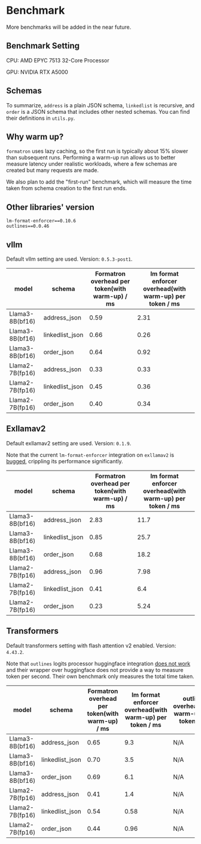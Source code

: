 # Benchmark
More benchmarks will be added in the
near future. 
## Benchmark Setting
CPU: AMD EPYC 7513 32-Core Processor

GPU: NVIDIA RTX A5000
## Schemas
To summarize, `address` is a plain JSON schema, `linkedlist` is recursive,
and `order` is a JSON schema that includes other nested schemas.
You can find their definitions in `utils.py`.
## Why warm up?
`formatron` uses lazy caching,
so the first run is typically about 15% slower than subsequent runs.
Performing a warm-up run allows us to better measure latency under realistic workloads,
where a few schemas are created but many requests are made.

We also plan to add the "first-run" benchmark, which will measure the time taken from
schema creation to the first run ends. 
## Other libraries' version
```
lm-format-enforcer==0.10.6
outlines==0.0.46
```

## vllm
Default vllm setting are used. Version: `0.5.3-post1`.

| model           | schema          | Formatron overhead per token(with warm-up) / ms | lm format enforcer overhead(with warm-up) per token / ms |
|-----------------|-----------------|-------------------------------------------------|----------------------------------------------------------|
| Llama3-8B(bf16) | address_json    | 0.59                                            | 2.31                                                     |
| Llama3-8B(bf16) | linkedlist_json | 0.66                                            | 0.26                                                     |
| Llama3-8B(bf16) | order_json      | 0.64                                            | 0.92                                                     |
| Llama2-7B(fp16) | address_json    | 0.33                                            | 0.33                                                     |
| Llama2-7B(fp16) | linkedlist_json | 0.45                                            | 0.36                                                     |
| Llama2-7B(fp16) | order_json      | 0.40                                            | 0.34                                                     |
## Exllamav2
Default exllamav2 setting are used. Version: `0.1.9`.

Note that the current `lm-format-enforcer` integration on `exllamav2` is [bugged](https://github.com/noamgat/lm-format-enforcer/issues/134),
crippling its performance significantly.

| model           | schema          | Formatron overhead per token(with warm-up) / ms | lm format enforcer overhead(with warm-up) per token / ms |
|-----------------|-----------------|-------------------------------------------------|----------------------------------------------------------|
| Llama3-8B(bf16) | address_json    | 2.83                                            | 11.7                                                     |
| Llama3-8B(bf16) | linkedlist_json | 0.85                                            | 25.7                                                     |
| Llama3-8B(bf16) | order_json      | 0.68                                            | 18.2                                                     |
| Llama2-7B(fp16) | address_json    | 0.96                                            | 7.98                                                     |
| Llama2-7B(fp16) | linkedlist_json | 0.41                                            | 6.4                                                      |
| Llama2-7B(fp16) | order_json      | 0.23                                            | 5.24                                                     |

## Transformers
Default transformers setting with flash attention v2 enabled. Version: `4.43.2`.

Note that `outlines` logits processor huggingface integration [does not work](https://github.com/outlines-dev/outlines/issues/1115) and their
wrapper over huggingface does not provide a way to measure token per second. Their own benchmark
only measures the total time taken.

| model           | schema          | Formatron overhead per token(with warm-up) / ms | lm format enforcer overhead(with warm-up) per token / ms | outlines overhead(with warm-up) per token / ms |
|-----------------|-----------------|-------------------------------------------------|----------------------------------------------------------|------------------------------------------------|
| Llama3-8B(bf16) | address_json    | 0.65                                            | 9.3                                                      | N/A                                            |
| Llama3-8B(bf16) | linkedlist_json | 0.70                                            | 3.5                                                      | N/A                                            |
| Llama3-8B(bf16) | order_json      | 0.69                                            | 6.1                                                      | N/A                                            |
| Llama2-7B(fp16) | address_json    | 0.41                                            | 1.4                                                      | N/A                                            |
| Llama2-7B(fp16) | linkedlist_json | 0.54                                            | 0.58                                                     | N/A                                            |
| Llama2-7B(fp16) | order_json      | 0.44                                            | 0.96                                                     | N/A                                            |
